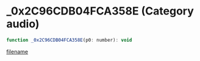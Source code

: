 # _0x2C96CDB04FCA358E (Category audio)

```js
function _0x2C96CDB04FCA358E(p0: number): void
```

[filename](_0x2C96CDB04FCA358E_m.md ':include')